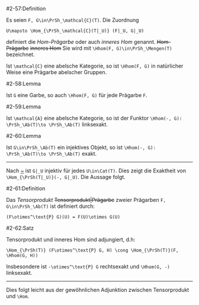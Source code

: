 #2-57:Definition

Es seien `F, G\in\PrSh_\mathcal{C}(T)`. Die Zuordnung

    U\mapsto \Hom_{\PrSh_\mathcal{C}(T|_U)} (F|_U, G|_U)

definiert die *Hom-Prägarbe* oder auch *inneres Hom* genannt. ~~Hom-Prägarbe~~ ~~inneres Hom~~ Sie wird mit `\Hhom(F, G)\in\PrSh_\Mengen(T)` bezeichnet.

Ist `\mathcal{C}` eine abelsche Kategorie, so ist `\Hhom(F, G)` in natürlicher Weise eine Prägarbe abelscher Gruppen.

#2-58:Lemma

Ist `G` eine Garbe, so auch `\Hhom(F, G)` für jede Prägarbe `F`.

#2-59:Lemma

Ist `\mathcal{A}` eine abelsche Kategorie, so ist der Funktor `\Hhom(-, G): \PrSh_\Ab(T)\to \PrSh_\Ab(T)` linksexakt.

#2-60:Lemma

Ist `G\in\PrSh_\Ab(T)` ein injektives Objekt, so ist `\Hhom(-, G): \PrSh_\Ab(T)\to \PrSh_\Ab(T)` exakt.

---

Nach [~](#2-52) ist `G|_U` injektiv für jedes `U\in\Cat(T)`. Dies zeigt die Exaktheit von `\Hom_{\PrSh(T|_U)}(-, G|_U)`. Die Aussage folgt.

#2-61:Definition

Das *Tensorprodukt* ~~Tensorprodukt|Prägarbe~~ zweier Prägarben `F, G\in\PrSh_\Ab(T)` ist definiert durch:

    (F\otimes^\text{P} G)(U) = F(U)\otimes G(U)

#2-62:Satz

Tensorprodukt und inneres Hom sind adjungiert, d.h:

    \Hom_{\PrSh(T)} (F\otimes^\text{P} G, H) \cong \Hom_{\PrSh(T)}(F, \Hhom(G, H))

Insbesondere ist `-\otimes^\text{P} G` rechtsexakt und `\Hhom(G, -)` linksexakt.

---

Dies folgt leicht aus der gewöhnlichen Adjunktion zwischen Tensorprodukt und `\Hom`.
